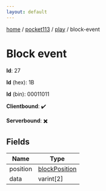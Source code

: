 ```yaml
---
layout: default
---
```


[home](/)  /  [pocket113](/protocol/pocket113)  /  [play](/protocol/pocket113/play)  /  block-event

# Block event

**Id**: 27

**Id** (hex): 1B

**Id** (bin): 00011011

**Clientbound**: ✔️

**Serverbound**: ✖️

## Fields

Name | Type
---|---
position | [blockPosition](/protocol/pocket113/types/block-position)
data | varint[2]
